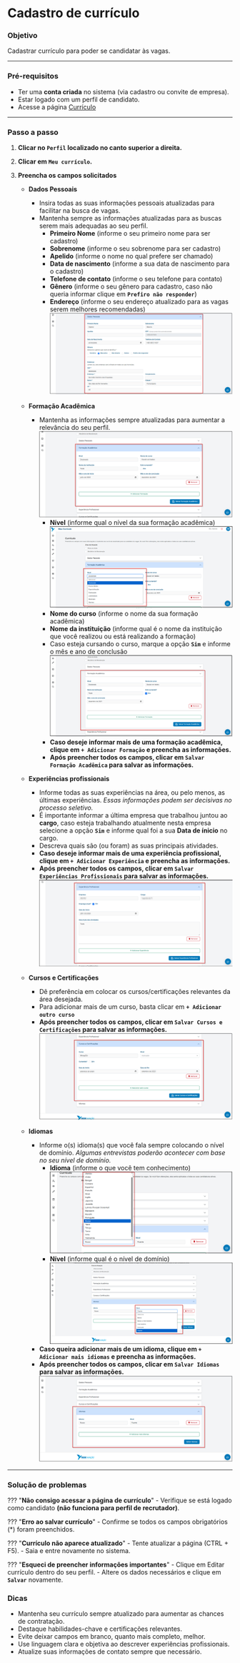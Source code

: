 # <i data-lucide="check" class="icon-lg"></i> Cadastro de currículo

### <i data-lucide="target" class="icon-lg"></i> Objetivo

Cadastrar currículo para poder se candidatar às vagas.

---

### <i data-lucide="square-check" class="icon-lg"></i> Pré-requisitos

- Ter uma **conta criada** no sistema (via cadastro ou convite de empresa).
- Estar logado com um perfil de candidato.
- Acesse a página [Currículo](https://redeaviacao.com.br/dashboard/curr%C3%ADculo)

---

### <i data-lucide="notebook-pen" class="icon-lg"></i> Passo a passo

1. **Clicar no ``Perfil`` localizado no canto superior a direita.**

2. **Clicar em ``Meu currículo``.**

3. **Preencha os campos solicitados** 

    - **Dados Pessoais** 
        - Insira todas as suas informações pessoais atualizadas para facilitar na busca de vagas.
        - Mantenha sempre as informações atualizadas para as buscas serem mais adequadas ao seu perfil.
            - **Primeiro Nome** (informe o seu primeiro nome para ser cadastro)
            - **Sobrenome** (informe o seu sobrenome para ser cadastro)
            - **Apelido** (informe o nome no qual prefere ser chamado)
            - **Data de nascimento** (informe a sua data de nascimento para o cadastro)
            - **Telefone de contato** (informe o seu telefone para contato)
            - **Gênero** (informe o seu gênero para cadastro, caso não queria informar clique em **``Prefiro não responder``**)
            - **Endereço** (informe o seu endereço atualizado para as vagas serem melhores recomendadas)
     ![Tela de curriculo](../imagens/Cadastro-curriculo/dados-pessoais.png)
    
    - **Formação Acadêmica**
        - Mantenha as informações sempre atualizadas para aumentar a relevância do seu perfil.
        ![Tela de formação acadêmica](../imagens/Cadastro-curriculo/formacao-academica.png)
             - **Nível** (informe qual o nível da sua formação acadêmica)
            ![Tela de nível do currículo](../imagens/Cadastro-curriculo/nivel-curriculo.png)
            - **Nome do curso** (informe o nome da sua formação acadêmica)
            - **Nome da instituição** (informe qual é o nome da instituição que você realizou ou está realizando a formação)
            - Caso esteja cursando o curso, marque a opção **`Sim`** e informe o mês e ano de conclusão
            ![Tela se está cursando](../imagens/Cadastro-curriculo/esta-cursando.png)
            - **Caso deseje informar mais de uma formação acadêmica, clique em `+ Adicionar Formação` e preencha as informações.**
            - **Após preencher todos os campos, clicar em `Salvar Formação Acadêmica` para salvar as informações.**
    
    - **Experiências profissionais**
        - Informe todas as suas experiências na área, ou pelo menos, as últimas experiências. _Essas informações podem ser decisivas no processo seletivo._
        - É importante informar a última empresa que trabalhou juntou ao **cargo**, caso esteja trabalhando atualmente nesta empresa selecione a opção **`Sim`** e informe qual foi a sua **Data de ínicio** no cargo.
        - Descreva quais são (ou foram) as suas principais atividades.
        - **Caso deseje informar mais de uma experiência profissional, clique em `+ Adicionar Experiência` e preencha as informações.**
        - **Após preencher todos os campos, clicar em `Salvar Experiências Profissionais` para salvar as informações.**
        ![Tela de experiência profissional](../imagens/Cadastro-curriculo/experiencia-profissional.png)
           
    - **Cursos e Certificações**
        - Dê preferência em colocar os cursos/certificações relevantes da área desejada.
        - Para adicionar mais de um curso, basta clicar em **`+ Adicionar outro curso`**
        - **Após preencher todos os campos, clicar em `Salvar Cursos e Certificações` para salvar as informações.**
        ![Tela de cursos e certificações](../imagens/Cadastro-curriculo/cursos-certificacoes.png)

    - **Idiomas**
        - Informe o(s) idioma(s) que você fala sempre colocando o nível de domínio. _Algumas entrevistas poderão acontecer com base no seu nível de domínio._
            - **Idioma** (informe o que você tem conhecimento)
            ![Tela de nível idioma](../imagens/Cadastro-curriculo/selecionar-idiomas.png)
            - **Nível** (informe qual é o nível de domínio)
            ![Tela de nível idioma](../imagens/Cadastro-curriculo/nivel_fluencia.png)
        - **Caso queira adicionar mais de um idioma, clique em `+ Adicionar mais idiomas` e preencha as informações.**
        - **Após preencher todos os campos, clicar em `Salvar Idiomas` para salvar as informações.** 
        ![Tela de curriculo](../imagens/Cadastro-curriculo/Idiomas.png)     

---

### <i data-lucide="wrench" class="icon-lg"></i> Solução de problemas

??? "**Não consigo acessar a página de currículo**"
    - Verifique se está logado como candidato **(não funciona para perfil de recrutador)**.

??? "**Erro ao salvar currículo**"
    - Confirme se todos os campos obrigatórios (*) foram preenchidos.

<!-- - Se estiver anexando arquivos, verifique se o formato e o tamanho são permitidos (ex.: PDF até 5MB). -->

??? "**Currículo não aparece atualizado**"
    - Tente atualizar a página (CTRL + F5).
    - Saia e entre novamente no sistema.

??? "**Esqueci de preencher informações importantes**"
    - Clique em Editar currículo dentro do seu perfil.
    - Altere os dados necessários e clique em **``Salvar``** novamente.

### <i data-lucide="lightbulb" class="icon-dica"></i> Dicas

- Mantenha seu currículo sempre atualizado para aumentar as chances de contratação.
- Destaque habilidades-chave e certificações relevantes.
- Evite deixar campos em branco, quanto mais completo, melhor.
- Use linguagem clara e objetiva ao descrever experiências profissionais.
- Atualize suas informações de contato sempre que necessário.

